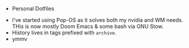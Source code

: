 * Personal Dotfiles
- I've started using Pop-OS as it solves both my nvidia and WM needs. THis is now mostly Doom Emacs & some bash via GNU Stow.
- History lives in tags prefixed with ```archive```.
- ymmv
